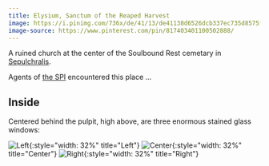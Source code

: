 ```yaml
---
title: Elysium, Sanctum of the Reaped Harvest
image: https://i.pinimg.com/736x/de/41/13/de41138d6526dcb337ec735d8575fd2f.jpg
image-source: https://www.pinterest.com/pin/817403401100502888/
---
```


A ruined church at the center of the Soulbound Rest cemetary in [Sepulchralis](sepulchralis).

Agents of [the SPI](../orgs/spi) encountered this place ...

## Inside

Centered behind the pulpit, high above, are three enormous stained glass windows:

<div markdown=1 style="max-width: 100%">

![Left](../assets/images/stained-glass-shadow.jpeg){:style="width: 32%" title="Left"}
![Center](../assets/images/stained-glass-dark-lord.jpeg){:style="width: 32%" title="Center"}
![Right](../assets/images/stained-glass-goddess.jpeg){:style="width: 32%" title="Right"}

</div>
